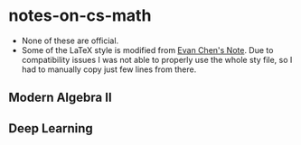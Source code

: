# notes-on-cs-math

- None of these are official. 
- Some of the LaTeX style is modified from [Evan Chen's Note](https://github.com/vEnhance/dotfiles/blob/main/texmf/tex/latex/evan/evan.sty). Due to compatibility issues I was not able to properly use the whole sty file, so I had to manually copy just few lines from there. 

## Modern Algebra II 

## Deep Learning
